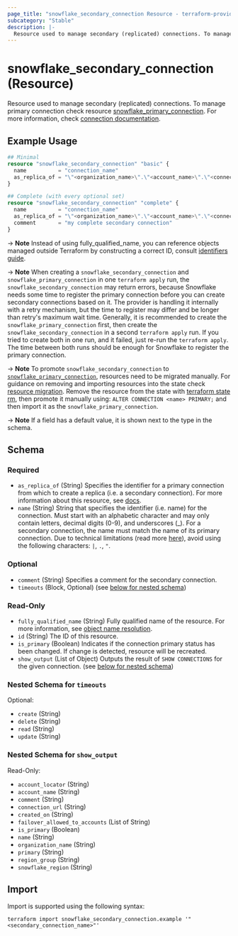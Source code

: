 ```yaml
---
page_title: "snowflake_secondary_connection Resource - terraform-provider-snowflake"
subcategory: "Stable"
description: |-
  Resource used to manage secondary (replicated) connections. To manage primary connection check resource snowflake_primary_connection ./primary_connection. For more information, check connection documentation https://docs.snowflake.com/en/sql-reference/sql/create-connection.html.
---
```


# snowflake_secondary_connection (Resource)

Resource used to manage secondary (replicated) connections. To manage primary connection check resource [snowflake_primary_connection](./primary_connection). For more information, check [connection documentation](https://docs.snowflake.com/en/sql-reference/sql/create-connection.html).

## Example Usage

```terraform
## Minimal
resource "snowflake_secondary_connection" "basic" {
  name          = "connection_name"
  as_replica_of = "\"<organization_name>\".\"<account_name>\".\"<connection_name>\""
}

## Complete (with every optional set)
resource "snowflake_secondary_connection" "complete" {
  name          = "connection_name"
  as_replica_of = "\"<organization_name>\".\"<account_name>\".\"<connection_name>\""
  comment       = "my complete secondary connection"
}
```

-> **Note** Instead of using fully_qualified_name, you can reference objects managed outside Terraform by constructing a correct ID, consult [identifiers guide](../guides/identifiers_rework_design_decisions#new-computed-fully-qualified-name-field-in-resources).

-> **Note** When creating a `snowflake_secondary_connection` and `snowflake_primary_connection` in one `terraform apply` run, the `snowflake_secondary_connection` may return errors, because Snowflake needs some time to register the primary connection before you can create secondary connections based on it. The provider is handling it internally with a retry mechanism, but the time to register may differ and be longer than retry's maximum wait time. Generally, it is recommended to create the `snowflake_primary_connection` first, then create the `snowflake_secondary_connection` in a second `terraform apply` run. If you tried to create both in one run, and it failed, just re-run the `terraform apply`. The time between both runs should be enough for Snowflake to register the primary connection.

-> **Note** To promote `snowflake_secondary_connection` to [`snowflake_primary_connection`](./primary_connection), resources need to be migrated manually. For guidance on removing and importing resources into the state check [resource migration](../guides/resource_migration). Remove the resource from the state with [terraform state rm](https://developer.hashicorp.com/terraform/cli/commands/state/rm), then promote it manually using:
    ```
    ALTER CONNECTION <name> PRIMARY;
    ```
and then import it as the `snowflake_primary_connection`.
<!-- TODO(SNOW-1634854): include an example showing both methods-->

-> **Note** If a field has a default value, it is shown next to the type in the schema.

<!-- schema generated by tfplugindocs -->
## Schema

### Required

- `as_replica_of` (String) Specifies the identifier for a primary connection from which to create a replica (i.e. a secondary connection). For more information about this resource, see [docs](./primary_connection).
- `name` (String) String that specifies the identifier (i.e. name) for the connection. Must start with an alphabetic character and may only contain letters, decimal digits (0-9), and underscores (_). For a secondary connection, the name must match the name of its primary connection. Due to technical limitations (read more [here](../guides/identifiers_rework_design_decisions#known-limitations-and-identifier-recommendations)), avoid using the following characters: `|`, `.`, `"`.

### Optional

- `comment` (String) Specifies a comment for the secondary connection.
- `timeouts` (Block, Optional) (see [below for nested schema](#nestedblock--timeouts))

### Read-Only

- `fully_qualified_name` (String) Fully qualified name of the resource. For more information, see [object name resolution](https://docs.snowflake.com/en/sql-reference/name-resolution).
- `id` (String) The ID of this resource.
- `is_primary` (Boolean) Indicates if the connection primary status has been changed. If change is detected, resource will be recreated.
- `show_output` (List of Object) Outputs the result of `SHOW CONNECTIONS` for the given connection. (see [below for nested schema](#nestedatt--show_output))

<a id="nestedblock--timeouts"></a>
### Nested Schema for `timeouts`

Optional:

- `create` (String)
- `delete` (String)
- `read` (String)
- `update` (String)


<a id="nestedatt--show_output"></a>
### Nested Schema for `show_output`

Read-Only:

- `account_locator` (String)
- `account_name` (String)
- `comment` (String)
- `connection_url` (String)
- `created_on` (String)
- `failover_allowed_to_accounts` (List of String)
- `is_primary` (Boolean)
- `name` (String)
- `organization_name` (String)
- `primary` (String)
- `region_group` (String)
- `snowflake_region` (String)

## Import

Import is supported using the following syntax:

```shell
terraform import snowflake_secondary_connection.example '"<secondary_connection_name>"'
```
